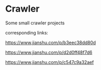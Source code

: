 # Crawler

Some small crawler projects

corresponding links:

https://www.jianshu.com/p/b3eec38dd80d

https://www.jianshu.com/p/d2d0ff48f7d6

https://www.jianshu.com/p/c547c9a32aef
